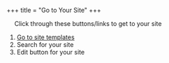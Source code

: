 +++
title = "Go to Your Site"
+++

&emsp; Click through these buttons/links to get to your site

1. [Go to site templates](./to_site_templates.md)
1. Search for your site
2. Edit button for your site
